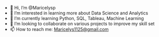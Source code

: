 - 👋 Hi, I’m @Maricelysp
- 👀 I’m interested in learning more about Data Science and Analytics
- 🌱 I’m currently learning Python, SQL, Tableau, Machine Learning
- 💞️ I’m looking to collaborate on various projects to improve my skill set 
- 📫 How to reach me: Maricelys1125@gmail.com

<!---
Maricelysp/Maricelysp is a ✨ special ✨ repository because its `README.md` (this file) appears on your GitHub profile.
You can click the Preview link to take a look at your changes.
--->
